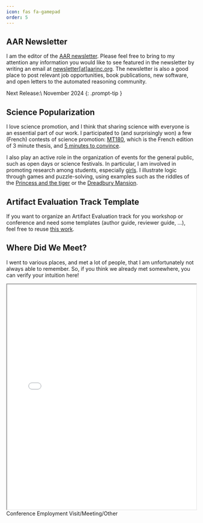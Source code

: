```yaml
---
icon: fas fa-gamepad
order: 5
---
```


## AAR Newsletter

I am the editor of the [AAR newsletter](https://aarinc.org//newletters). Please feel free to bring to my attention any information you would like to see featured in the newsletter by writing an email at [newsletter[at]aarinc.org](mailto:newsletter@aarinc.org). The newsletter is also a good place to post relevant job opportunities, book publications, new software, and open letters to the automated reasoning community. 

> 
Next Release:\\
November 2024
{: .prompt-tip }

## Science Popularization

I love science promotion, and I think that sharing science with everyone is an essential part of our work. 
I participated to (and surprisingly won) a few (French) contests of science promotion: [MT180](https://www.youtube.com/watch?v=LdVQyov38sQ), which is the French edition of 3 minute thesis, and [5 minutes to convince](/assets/pdf/5_minutes_pour_convaincre.pdf). 

I also play an active role in the organization of events for the general public, such as open days or science festivals. In particular, I am involved in promoting research among students, especially [girls](https://filles-et-maths.fr/). I illustrate logic through games and puzzle-solving, using examples such as the riddles of the [Princess and the tiger](/assets/pdf/tiger.pdf) or the [Dreadbury Mansion](/assets/pdf/agatha.pdf).


## Artifact Evaluation Track Template

If you want to organize an Artifact Evaluation track for you workshop or conference and need some templates (author guide, reviewer guide, ...), feel free to reuse [this work](https://drive.google.com/drive/folders/1-AqZA5qwYZGBPhOO9AtJIJvYzne-tAYb?usp=sharing).


## Where Did We Meet?

I went to various places, and met a lot of people, that I am unfortunately not always able to remember. So, if you think we already met somewhere, you can verify your intuition here!

<iframe src="/assets/map/event-map.html" height="600" width="100%"></iframe>

<div>
<marker-conf></marker-conf> Conference
<marker-job></marker-job> Employment
<marker-meeting></marker-meeting> Visit/Meeting/Other
</div>


